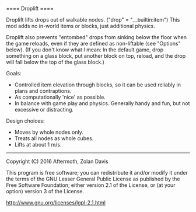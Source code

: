 
==== Droplift ====

Droplift lifts drops out of walkable nodes. ("drop" = "__builtin:item")
This mod adds no in-world items or blocks, just additional physics.

Droplift also prevents "entombed" drops from sinking below the floor
when the game reloads, even if they are defined as non-liftable (see
"Options" below). (If you don't know what I mean: In the default game,
drop something on a glass block, put another block on top, reload,
and the drop will fall below the top of the glass block.)


Goals:
* Controlled item elevation through blocks, so it can be used reliably
  in plans and contraptions.
* As computationally 'nice' as possible.
* In balance with game play and physics. Generally handy and fun,
  but not excessive or distracting.

Design choices:
* Moves by whole nodes only.
* Treats all nodes as whole cubes.
* Lifts at about 1 m/s.


----

Copyright (C) 2016 Aftermoth, Zolan Davis

This program is free software; you can redistribute it and/or modify it
under the terms of the GNU Lesser General Public License as published
by the Free Software Foundation; either version 2.1 of the License,
or (at your option) version 3 of the License.

http://www.gnu.org/licenses/lgpl-2.1.html

